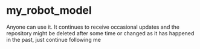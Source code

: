 # my_robot_model
Anyone can use it. It continues to receive occasional updates and the repository might be deleted after some time or changed as it has happened in the past, just continue following me
